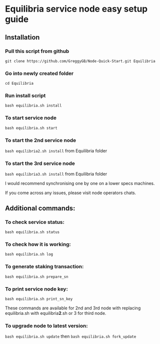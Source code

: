 
# Equilibria service node easy setup guide



## Installation

### Pull this script from github
`git clone https://github.com/GreggyGB/Node-Quick-Start.git Equilibria`

### Go into newly created folder

`cd Equilibria`

### Run install script

`bash equilibria.sh install`

### To start service node

`bash equilibria.sh start`

### To start the 2nd service node
`bash equilibria2.sh install`
from Equilibria folder

### To start the 3rd service node
`bash equilibria3.sh install`
from Equilibria folder

I would recommend synchronising one by one on a lower specs machines.

If you come across any issues, please visit node operators chats.

## Additional commands:

### To check service status:

`bash equilibria.sh status`

### To check how it is working:

`bash equilibria.sh log`

### To generate staking transaction:

`bash equilibria.sh prepare_sn`

### To print service node key:

`bash equilibria.sh print_sn_key`

These commands are available for 2nd and 3rd node with replacing equilibria.sh with equilibria<b>2</b>.sh or 3 for third node.

### To upgrade node to latest version:

`bash equilibria.sh update`
 then
`bash equilibria.sh fork_update`

